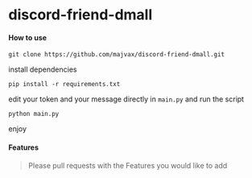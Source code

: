 # discord-friend-dmall


#### How to use

```
git clone https://github.com/majvax/discord-friend-dmall.git
```
install dependencies
```
pip install -r requirements.txt
```
edit your token and your message directly in `main.py` and run the script
```
python main.py
```

enjoy



#### Features
> Please pull requests with the Features you would like to add
